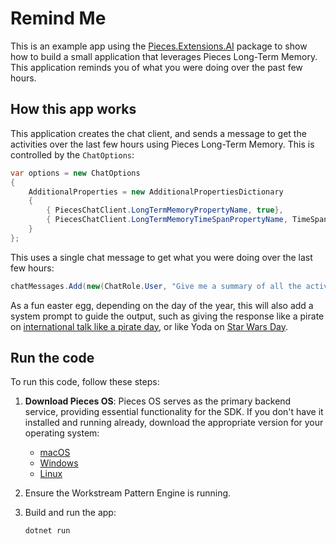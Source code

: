 # Remind Me

This is an example app using the [Pieces.Extensions.AI](https://www.nuget.org/packages/Pieces.Extensions.AI/) package to show how to build a small application that leverages Pieces Long-Term Memory. This application reminds you of what you were doing over the past few hours.

## How this app works

This application creates the chat client, and sends a message to get the activities over the last few hours using Pieces Long-Term Memory. This is controlled by the `ChatOptions`:

```csharp
var options = new ChatOptions
{
    AdditionalProperties = new AdditionalPropertiesDictionary
    {
        { PiecesChatClient.LongTermMemoryPropertyName, true},
        { PiecesChatClient.LongTermMemoryTimeSpanPropertyName, TimeSpan.FromHours(6) },
    }
};
```

This uses a single chat message to get what you were doing over the last few hours:

```csharp
chatMessages.Add(new(ChatRole.User, "Give me a summary of all the activities I was doing over the last few hours"));
```

As a fun easter egg, depending on the day of the year, this will also add a system prompt to guide the output, such as giving the response like a pirate on [international talk like a pirate day](https://talklikeapirate.com), or like Yoda on [Star Wars Day](https://www.starwars.com/star-wars-day).

## Run the code

To run this code, follow these steps:

1. **Download Pieces OS**: Pieces OS serves as the primary backend service, providing essential functionality for the SDK. If you don't have it installed and running already, download the appropriate version for your operating system:
   - [macOS](https://docs.pieces.app/installation-getting-started/macos)
   - [Windows](https://docs.pieces.app/installation-getting-started/windows)
   - [Linux](https://docs.pieces.app/installation-getting-started/linux)
1. Ensure the Workstream Pattern Engine is running.
1. Build and run the app:

    ```shell
    dotnet run
    ```
